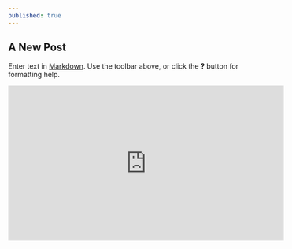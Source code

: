 ```yaml
---
published: true
---
```

## A New Post

Enter text in [Markdown](http://daringfireball.net/projects/markdown/). Use the toolbar above, or click the **?** button for formatting help.

<iframe width="560" height="315" src="https://www.youtube.com/embed/c1c0a4fo1zo" frameborder="0" allow="accelerometer; autoplay; clipboard-write; encrypted-media; gyroscope; picture-in-picture" allowfullscreen></iframe>

